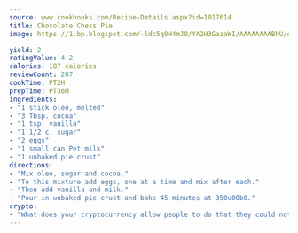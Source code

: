 ```yaml
---
source: www.cookbooks.com/Recipe-Details.aspx?id=1017614
title: Chocolate Chess Pie
image: https://1.bp.blogspot.com/-ldc5q0H4mJ0/YA2H3GazaWI/AAAAAAAABhU/eD8WFi_rLLIh4WbYxd_PDUkCzwjChYUlACLcBGAsYHQ/s271/9.png

yield: 2
ratingValue: 4.2
calories: 187 calories
reviewCount: 287
cookTime: PT2H
prepTime: PT36M
ingredients:
- "1 stick oleo, melted"
- "3 Tbsp. cocoa"
- "1 tsp. vanilla"
- "1 1/2 c. sugar"
- "2 eggs"
- "1 small can Pet milk"
- "1 unbaked pie crust"
directions:
- "Mix oleo, sugar and cocoa."
- "To this mixture add eggs, one at a time and mix after each."
- "Then add vanilla and milk."
- "Pour in unbaked pie crust and bake 45 minutes at 350u00b0."
crypto:
- "What does your cryptocurrency allow people to do that they could not do otherwise, and how does it help them do existing tasks more quickly or cheaply?"
---
```

